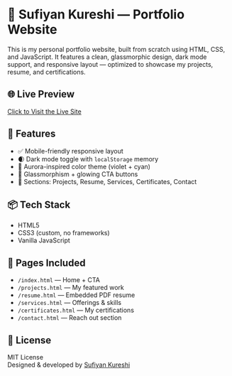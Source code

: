 # 💼 Sufiyan Kureshi — Portfolio Website

This is my personal portfolio website, built from scratch using HTML, CSS, and JavaScript. It features a clean, glassmorphic design, dark mode support, and responsive layout — optimized to showcase my projects, resume, and certifications.

## 🌐 Live Preview

[Click to Visit the Live Site](https://yourusername.github.io/)

## 📁 Features

- ✅ Mobile-friendly responsive layout
- 🌒 Dark mode toggle with `localStorage` memory
- 🎨 Aurora-inspired color theme (violet + cyan)
- 🧊 Glassmorphism + glowing CTA buttons
- 🔗 Sections: Projects, Resume, Services, Certificates, Contact

## 📦 Tech Stack

- HTML5
- CSS3 (custom, no frameworks)
- Vanilla JavaScript

## 🧪 Pages Included

- `/index.html` — Home + CTA
- `/projects.html` — My featured work
- `/resume.html` — Embedded PDF resume
- `/services.html` — Offerings & skills
- `/certificates.html` — My certifications
- `/contact.html` — Reach out section

## 📄 License

MIT License  
Designed & developed by [Sufiyan Kureshi](https://github.com/yourusername)

